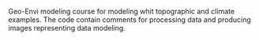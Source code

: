 Geo-Envi modeling course for modeling whit topographic and climate examples. The code contain comments for processing data and producing images representing data modeling.  
